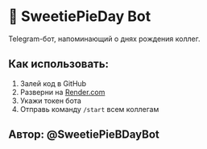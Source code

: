 # 🎂 SweetiePieDay Bot

Telegram-бот, напоминающий о днях рождения коллег.

## Как использовать:
1. Залей код в GitHub
2. Разверни на [Render.com](https://render.com )
3. Укажи токен бота
4. Отправь команду `/start` всем коллегам

## Автор: @SweetiePieBDayBot
